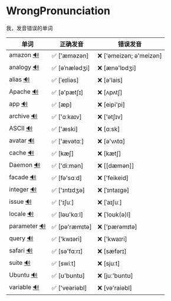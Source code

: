 # WrongPronunciation
我，发音错误的单词

| 单词                                                         | 正确发音      | 错误发音               |
| ------------------------------------------------------------ | ------------- | ---------------------- |
| amazon [🔊](http://dict.youdao.com/dictvoice?audio=amazon&type=1) | ✅ ['æməzən]   | ❌ ['əmeizən; ə'meizən] |
| analogy [🔊](http://dict.youdao.com/dictvoice?audio=analogy&type=1) | ✅ [əˈnælədʒi] | ❌ [ænə'lɒdʒi]          |
| alias [🔊](http://dict.youdao.com/dictvoice?audio=alias&type=2) | ✅ [ˈeɪliəs]   | ❌ [ə'lais]             |
| Apache [🔊](http://dict.youdao.com/dictvoice?audio=Apache&type=1) | ✅ [ə'pætʃɪ]   | ❌ [ʌpʌtʃ]              |
| app [🔊](http://dict.youdao.com/dictvoice?audio=app&type=1)   | ✅ [æp]        | ❌ [eipi'pi]            |
| archive [🔊](http://dict.youdao.com/dictvoice?audio=archive&type=1) | ✅ ['ɑːkaɪv]   | ❌ ['ətʃɪv]             |
| ASCII [🔊](http://dict.youdao.com/dictvoice?audio=ascii&type=1) | ✅ ['æski]     | ❌ [ɑːsk]               |
| avatar [🔊](http://dict.youdao.com/dictvoice?audio=avatar&type=1) | ✅ ['ævətɑː]   | ❌ [ə'vʌtɑ]             |
| cache [🔊](http://dict.youdao.com/dictvoice?audio=cache&type=1) | ✅ [kæʃ]       | ❌ [kætʃ]               |
| Daemon [🔊](http://dict.youdao.com/dictvoice?audio=Daemon&type=1) | ✅ ['diːmən]   | ❌ [[dæmən]]            |
| facade [🔊](http://dict.youdao.com/dictvoice?audio=facade&type=1) | ✅ [fə'sɑːd]   | ❌ ['feikeid]           |
| integer [🔊](http://dict.youdao.com/dictvoice?audio=integer&type=1) | ✅ ['ɪntɪdʒə]  | ❌ [ˈɪntaɪgə]           |
| issue [🔊](http://dict.youdao.com/dictvoice?audio=issue&type=1) | ✅ ['ɪʃuː]     | ❌ [ˈaɪʃuː]             |
| locale [🔊](http://dict.youdao.com/dictvoice?audio=locale&type=2) | ✅ [ləʊ'kɑːl]  | ❌ [ˈloʊk(ə)l]          |
| parameter [🔊](http://dict.youdao.com/dictvoice?audio=parameter&type=1) | ✅ [pə'ræmɪtə] | ❌ ['pærəmɪtə]          |
| query [🔊](http://dict.youdao.com/dictvoice?audio=query&type=1) | ✅ ['kwɪəri]   | ❌ ['kwaɪri]            |
| safari [🔊](http://dict.youdao.com/dictvoice?audio=safari&type=1) | ✅ [sə'fɑːrɪ]  | ❌ [sæfərɪ]             |
| suite [🔊](http://dict.youdao.com/dictvoice?audio=suite&type=1) | ✅ [swiːt]     | ❌ [sjuːt]              |
| Ubuntu [🔊](http://dict.youdao.com/dictvoice?audio=ubuntu&type=1) | ✅ [ʊ'bʊntʊ]   | ❌ [juː'bʊntʊ]          |
| variable [🔊](http://dict.youdao.com/dictvoice?audio=variable&type=1) | ✅ ['veəriəbl] | ❌ [və'raiəbl]          |
